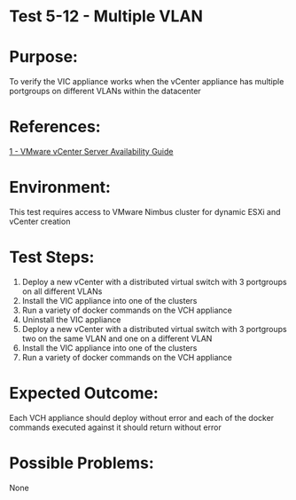 Test 5-12 - Multiple VLAN
=======

# Purpose:
To verify the VIC appliance works when the vCenter appliance has multiple portgroups on different VLANs within the datacenter

# References:
[1 - VMware vCenter Server Availability Guide](http://www.vmware.com/files/pdf/techpaper/vmware-vcenter-server-availability-guide.pdf)

# Environment:
This test requires access to VMware Nimbus cluster for dynamic ESXi and vCenter creation

# Test Steps:
1. Deploy a new vCenter with a distributed virtual switch with 3 portgroups on all different VLANs
2. Install the VIC appliance into one of the clusters
3. Run a variety of docker commands on the VCH appliance
4. Uninstall the VIC appliance
5. Deploy a new vCenter with a distributed virtual switch with 3 portgroups two on the same VLAN and one on a different VLAN
6. Install the VIC appliance into one of the clusters
7. Run a variety of docker commands on the VCH appliance

# Expected Outcome:
Each VCH appliance should deploy without error and each of the docker commands executed against it should return without error

# Possible Problems:
None
